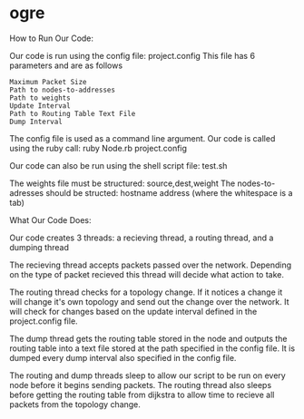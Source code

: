 # ogre

How to Run Our Code:

Our code is run using the config file: project.config
This file has 6 parameters and are as follows

	Maximum Packet Size
	Path to nodes-to-addresses
	Path to weights
	Update Interval
	Path to Routing Table Text File
	Dump Interval

The config file is used as a command line argument. Our code is called using the ruby call: ruby Node.rb project.config

Our code can also be run using the shell script file: test.sh

The weights file must be structured: source,dest,weight
The nodes-to-adresses should be structed: hostname	address (where the whitespace is a tab)

What Our Code Does:

Our code creates 3 threads: a recieving thread, a routing thread, and a dumping thread

The recieving thread accepts packets passed over the network. Depending on the type of packet recieved this thread will decide what action to take.

The routing thread checks for a topology change. If it notices a change it will change it's own topology and send out the change over the network. It will check for changes based on the update interval defined in the project.config file.

The dump thread gets the routing table stored in the node and outputs the routing table into a text file stored at the path specified in the config file. It is dumped every dump interval also specified in the config file. 

The routing and dump threads sleep to allow our script to be run on every node before it begins sending packets. The routing thread also sleeps before getting the routing table from dijkstra to allow time to recieve all packets from the topology change.